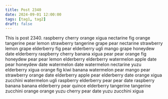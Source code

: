```yaml
---
title: Post 2340
date: 2024-09-01 12:00:00
tags: [tag1, tag2]
draft: false
---
```

This is post 2340.
raspberry
cherry
orange
xigua
nectarine
fig
orange
tangerine
pear
lemon
strawberry
tangerine
grape
pear
nectarine
strawberry
lemon
grape
elderberry
fig
pear
elderberry
ugli
mango
grape
honeydew
date
elderberry
raspberry
cherry
banana
xigua
pear
pear
orange
fig
honeydew
pear
pear
lemon
elderberry
elderberry
watermelon
apple
date
pear
honeydew
date
watermelon
date
watermelon
nectarine
yuzu
elderberry
xigua
orange
fig
kiwi
banana
watermelon
pear
mango
pear
strawberry
orange
date
elderberry
apple
pear
elderberry
date
orange
xigua
zucchini
watermelon
ugli
raspberry
elderberry
pear
pear
date
raspberry
banana
banana
elderberry
pear
quince
elderberry
tangerine
tangerine
zucchini
orange
orange
yuzu
cherry
pear
date
yuzu
zucchini
xigua
